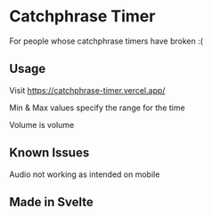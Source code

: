 # Catchphrase Timer

For people whose catchphrase timers have broken :(

## Usage

Visit https://catchphrase-timer.vercel.app/

Min & Max values specify the range for the time

Volume is volume

## Known Issues

Audio not working as intended on mobile


## Made in Svelte
